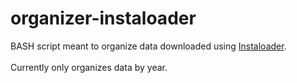 # organizer-instaloader

<p>
BASH script meant to organize data downloaded using <a href ="https://github.com/instaloader/instaloader">Instaloader</a>.
<br><br>
Currently only organizes data by year.
</p>
